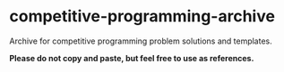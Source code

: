# competitive-programming-archive

Archive for competitive programming problem solutions and templates.

**Please do not copy and paste, but feel free to use as references.**
